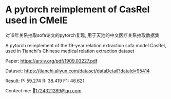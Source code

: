 # A pytorch reimplement of CasRel used in CMeIE
对19年关系抽取sofa论文的pytorch复现, 用于天池的中文医疗关系抽取数据集

A pytorch reimplement of the 19-year relation extraction sofa model CasRel, used in Tianchi's Chinese medical relation extraction dataset

Paper: https://arxiv.org/pdf/1909.03227.pdf

Dataset: https://tianchi.aliyun.com/dataset/dataDetail?dataId=95414

Result: P: 59.274
        R: 38.419
        F1: 46.621

Contect me: :email:1724321289@qq.com

